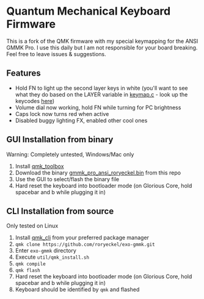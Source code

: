 # Quantum Mechanical Keyboard Firmware

This is a fork of the QMK firmware with my special keymapping for the ANSI GMMK Pro.
I use this daily but I am not responsible for your board breaking. Feel free to leave issues & suggestions.

## Features
- Hold FN to light up the second layer keys in white (you'll want to see what they do based on the LAYER variable in [keymap.c](https://github.com/roryeckel/exo-gmmk/blob/e11195a1ec17c0f14a3fc4c4a2e45d27ca324a8d/keyboards/gmmk/pro/ansi/keymaps/roryeckel/keymap.c) - look up the keycodes [here](https://github.com/qmk/qmk_firmware/blob/master/docs/keycodes.md))
- Volume dial now working, hold FN while turning for PC brightness
- Caps lock now turns red when active
- Disabled buggy lighting FX, enabled other cool ones

## GUI Installation from binary
Warning: Completely untested, Windows/Mac only
1. Install [qmk_toolbox](https://github.com/qmk/qmk_toolbox)
2. Download the binary [gmmk_pro_ansi_roryeckel.bin](https://github.com/roryeckel/exo-gmmk/blob/master/gmmk_pro_ansi_roryeckel.bin) from this repo
3. Use the GUI to select/flash the binary file
4. Hard reset the keyboard into bootloader mode (on Glorious Core, hold spacebar and b while plugging it in)

## CLI Installation from source
Only tested on Linux
1. Install [qmk_cli](https://github.com/qmk/qmk_cli) from your preferred package manager
2. `qmk clone https://github.com/roryeckel/exo-gmmk.git`
3. Enter `exo-gmmk` directory
4. Execute `util/qmk_install.sh`
5. `qmk compile`
6. `qmk flash`
7. Hard reset the keyboard into bootloader mode (on Glorious Core, hold spacebar and b while plugging it in)
8. Keyboard should be identified by `qmk` and flashed
